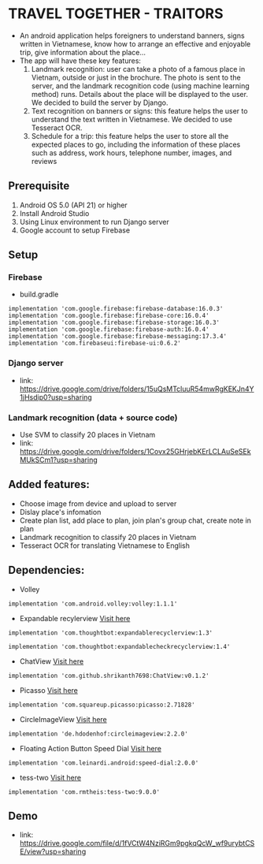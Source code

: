 # TRAVEL TOGETHER - TRAITORS
- An android application helps foreigners to understand banners, signs written in Vietnamese, know how to arrange an effective and enjoyable trip, give information about the place...
- The app will have these key features:
  1) Landmark recognition: user can take a photo of a famous place in Vietnam, outside or just in the brochure. The photo is sent to the server, and the landmark recognition code (using machine learning method) runs. Details about the place will be displayed to the user.    We decided to build the server by Django.
  2) Text recognition on banners or signs: this feature helps the user to understand the text written in Vietnamese. We decided to use Tesseract OCR.
  3) Schedule for a trip: this feature helps the user to store all the expected places to go, including the information of these places such as address, work hours, telephone number, images, and reviews

## Prerequisite
  1) Android OS 5.0 (API 21) or higher
  2) Install Android Studio
  3) Using Linux environment to run Django server
  4) Google account to setup Firebase
## Setup

### Firebase

- build.gradle
```
implementation 'com.google.firebase:firebase-database:16.0.3'
implementation 'com.google.firebase:firebase-core:16.0.4'
implementation 'com.google.firebase:firebase-storage:16.0.3'
implementation 'com.google.firebase:firebase-auth:16.0.4'
implementation 'com.google.firebase:firebase-messaging:17.3.4'
implementation 'com.firebaseui:firebase-ui:0.6.2'
 ```
 
### Django server
- link: https://drive.google.com/drive/folders/15uQsMTcluuR54mwRgKEKJn4Y1jHsdip0?usp=sharing

### Landmark recognition (data + source code)
- Use SVM to classify 20 places in Vietnam
- link: https://drive.google.com/drive/folders/1Covx25GHrjebKErLCLAuSeSEkMUkSCm1?usp=sharing 

## Added features:  
- Choose image from device and upload to server
- Dislay place's infomation
- Create plan list, add place to plan, join plan's group chat, create note in plan
- Landmark recognition to classify 20 places in Vietnam
- Tesseract OCR for translating Vietnamese to English

## Dependencies:  
- Volley  
```
implementation 'com.android.volley:volley:1.1.1'
```
  
- Expandable recylerview
[Visit here](https://github.com/thoughtbot/expandable-recycler-view)  
```
implementation 'com.thoughtbot:expandablerecyclerview:1.3'
```
```
implementation 'com.thoughtbot:expandablecheckrecyclerview:1.4'
```

- ChatView
[Visit here](https://github.com/shrikanth7698/ChatView)
```
implementation 'com.github.shrikanth7698:ChatView:v0.1.2'
```

- Picasso
[Visit here](https://github.com/square/picasso)
```
implementation 'com.squareup.picasso:picasso:2.71828'
```

- CircleImageView
[Visit here](https://github.com/hdodenhof/CircleImageView)
```
implementation 'de.hdodenhof:circleimageview:2.2.0'
```

- Floating Action Button Speed Dial
[Visit here](https://github.com/leinardi/FloatingActionButtonSpeedDial)
```
implementation 'com.leinardi.android:speed-dial:2.0.0'
```

- tess-two
[Visit here](https://github.com/rmtheis/tess-two)
```
implementation 'com.rmtheis:tess-two:9.0.0'
```

## Demo
- link: https://drive.google.com/file/d/1fVCtW4NziRGm9pgkqQcW_wf9urybtCSE/view?usp=sharing
